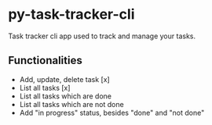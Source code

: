 # py-task-tracker-cli

Task tracker cli app used to track and manage your tasks.

## Functionalities

- Add, update, delete task [x]
- List all tasks [x]
- List all tasks which are done
- List all tasks which are not done
- Add "in progress" status, besides "done" and "not done"
